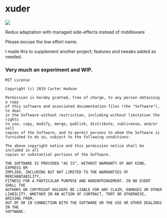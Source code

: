 # xuder
[![](https://jitpack.io/v/carterhudson/xuder.svg)](https://jitpack.io/#carterhudson/xuder)

Redux adaptation with managed side-effects instead of middleware

Please excuse the low effort name.

I made this to supplement another project; features and tweaks added as needed. 

### Very much an experiment and WIP.

```
MIT License

Copyright (c) 2019 Carter Hudson

Permission is hereby granted, free of charge, to any person obtaining a copy
of this software and associated documentation files (the "Software"), to deal
in the Software without restriction, including without limitation the rights
to use, copy, modify, merge, publish, distribute, sublicense, and/or sell
copies of the Software, and to permit persons to whom the Software is
furnished to do so, subject to the following conditions:

The above copyright notice and this permission notice shall be included in all
copies or substantial portions of the Software.

THE SOFTWARE IS PROVIDED "AS IS", WITHOUT WARRANTY OF ANY KIND, EXPRESS OR
IMPLIED, INCLUDING BUT NOT LIMITED TO THE WARRANTIES OF MERCHANTABILITY,
FITNESS FOR A PARTICULAR PURPOSE AND NONINFRINGEMENT. IN NO EVENT SHALL THE
AUTHORS OR COPYRIGHT HOLDERS BE LIABLE FOR ANY CLAIM, DAMAGES OR OTHER
LIABILITY, WHETHER IN AN ACTION OF CONTRACT, TORT OR OTHERWISE, ARISING FROM,
OUT OF OR IN CONNECTION WITH THE SOFTWARE OR THE USE OR OTHER DEALINGS IN THE
SOFTWARE.
```
